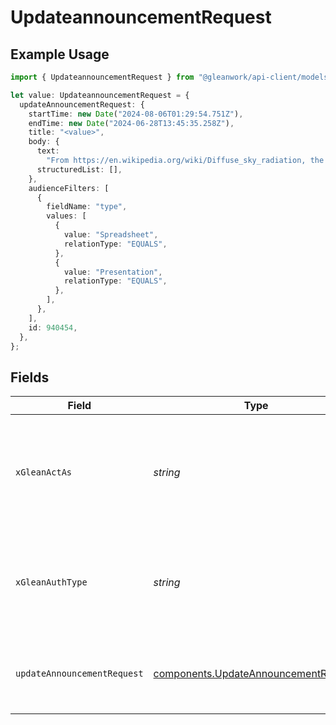 # UpdateannouncementRequest

## Example Usage

```typescript
import { UpdateannouncementRequest } from "@gleanwork/api-client/models/operations";

let value: UpdateannouncementRequest = {
  updateAnnouncementRequest: {
    startTime: new Date("2024-08-06T01:29:54.751Z"),
    endTime: new Date("2024-06-28T13:45:35.258Z"),
    title: "<value>",
    body: {
      text:
        "From https://en.wikipedia.org/wiki/Diffuse_sky_radiation, the sky is blue because blue light is more strongly scattered than longer-wavelength light.",
      structuredList: [],
    },
    audienceFilters: [
      {
        fieldName: "type",
        values: [
          {
            value: "Spreadsheet",
            relationType: "EQUALS",
          },
          {
            value: "Presentation",
            relationType: "EQUALS",
          },
        ],
      },
    ],
    id: 940454,
  },
};
```

## Fields

| Field                                                                                                                    | Type                                                                                                                     | Required                                                                                                                 | Description                                                                                                              |
| ------------------------------------------------------------------------------------------------------------------------ | ------------------------------------------------------------------------------------------------------------------------ | ------------------------------------------------------------------------------------------------------------------------ | ------------------------------------------------------------------------------------------------------------------------ |
| `xGleanActAs`                                                                                                            | *string*                                                                                                                 | :heavy_minus_sign:                                                                                                       | Email address of a user on whose behalf the request is intended to be made (should be non-empty only for global tokens). |
| `xGleanAuthType`                                                                                                         | *string*                                                                                                                 | :heavy_minus_sign:                                                                                                       | Auth type being used to access the endpoint (should be non-empty only for global tokens).                                |
| `updateAnnouncementRequest`                                                                                              | [components.UpdateAnnouncementRequest](../../models/components/updateannouncementrequest.md)                             | :heavy_check_mark:                                                                                                       | Announcement content. Id need to be specified for the announcement.                                                      |